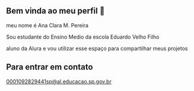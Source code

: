 ## Bem vinda ao meu perfil 💜

meu nome é Ana Clara M. Pereira 

Sou estudante do Ensino Medio da escola Eduardo Velho Filho 

aluno da Alura e vou utilizar esse espaço para compartilhar meus projetos 

## Para entrar em contato
0001092829441sp@al.educacao.sp.gov.br

<!--
**ANACLAPER3S2024/ANACLAPER3S2024** is a ✨ _special_ ✨ repository because its `README.md` (this file) appears on your GitHub profile.

Here are some ideas to get you started:

- 🔭 I’m currently working on ...
- 🌱 I’m currently learning ...
- 👯 I’m looking to collaborate on ...
- 🤔 I’m looking for help with ...
- 💬 Ask me about ...
- 📫 How to reach me: ...
- 😄 Pronouns: ...
- ⚡ Fun fact: ...
-->
